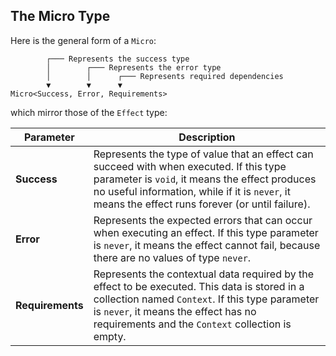 ## The Micro Type

Here is the general form of a `Micro`:

```text showLineNumbers=false
        ┌─── Represents the success type
        │        ┌─── Represents the error type
        │        │      ┌─── Represents required dependencies
        ▼        ▼      ▼
Micro<Success, Error, Requirements>
```

which mirror those of the `Effect` type:

| Parameter        | Description                                                                                                                                                                                                                                    |
| ---------------- | ---------------------------------------------------------------------------------------------------------------------------------------------------------------------------------------------------------------------------------------------- |
| **Success**      | Represents the type of value that an effect can succeed with when executed. If this type parameter is `void`, it means the effect produces no useful information, while if it is `never`, it means the effect runs forever (or until failure). |
| **Error**        | Represents the expected errors that can occur when executing an effect. If this type parameter is `never`, it means the effect cannot fail, because there are no values of type `never`.                                                       |
| **Requirements** | Represents the contextual data required by the effect to be executed. This data is stored in a collection named `Context`. If this type parameter is `never`, it means the effect has no requirements and the `Context` collection is empty.   |

